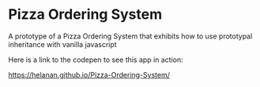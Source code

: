 # Pizza Ordering System
A prototype of a Pizza Ordering System that exhibits how to use prototypal inheritance with vanilla javascript

Here is a link to the codepen to see this app in action:

https://helanan.github.io/Pizza-Ordering-System/
